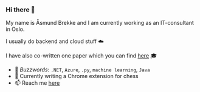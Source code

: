 ### Hi there 👋
My name is Åsmund Brekke and I am currently working as an IT-consultant in Oslo. 

I usually do backend and cloud stuff :cloud: 

I have also co-written one paper which you can find [here](https://scholar.google.com/citations?hl=en&user=NmTr1BcAAAAJ) :mortar_board: 

- 💬 *Buzzwords*: `.NET`, `Azure`, `.py`, `machine learning`, `Java` 
- 🌱 Currently writing a Chrome extension for chess
- :mailbox: Reach me [here](https://www.linkedin.com/in/aasmundbrekke/)
